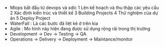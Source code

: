 - Mlops bắt đầu từ devops và sdlc 
1 Lên kế hoạch và thu thập các yêu cầu 
2 Xác định kiến trúc và thiết kế 
3 Building Projects
4 Thử nghiệm của dự án 
5 Deploy Project 
- WaterFall  : Là các bước đã liệt kê ở trên kia 
- Agile : Mo hình này hiện đang được sử dụng rộng rãi trong thị trường
- Development -> Dev -> Testing -> QA 
- Operations -> Delivery -> Deployment -> Maintance/monitor 